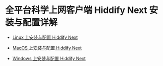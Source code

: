 # 全平台科学上网客户端 Hiddify Next 安装与配置详解

*   [Linux 上安装与配置 Hiddify Next](install-and-config-HiddifyApp-on-linux.md)
    
*   [MacOS 上安装与配置 Hiddify Next](install-and-config-HiddifyApp-on-MacOS.md)
    
*   [Windows 上安装与配置 Hiddify Next](install_hiddifyApp_on_windows.md)
